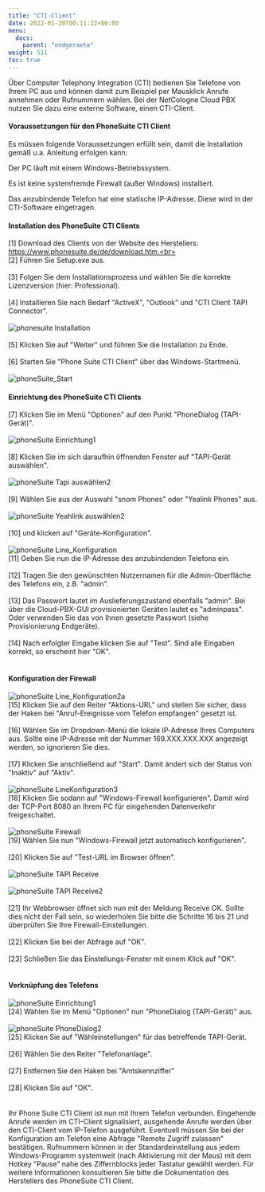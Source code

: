 ```yaml
---
title: "CTI-Client"
date: 2022-01-20T00:11:22+00:00
menu:
  docs:
    parent: "endgeraete"
weight: 511
toc: true
---
```


Über Computer Telephony Integration (CTI) bedienen Sie Telefone von Ihrem PC aus und können damit zum Beispiel per Mausklick Anrufe annehmen oder Rufnummern wählen. Bei der NetCologne Cloud PBX nutzen Sie dazu eine externe Software, einen CTI-Client.


#### Voraussetzungen für den PhoneSuite CTI Client

Es müssen folgende Voraussetzungen erfüllt sein, damit die Installation gemäß u.a. Anleitung erfolgen kann:

Der PC läuft mit einem Windows-Betriebssystem.

Es ist keine systemfremde Firewall (außer Windows) installiert.

Das anzubindende Telefon hat eine statische IP-Adresse. Diese wird in der CTI-Software eingetragen.


#### Installation des PhoneSuite CTI Clients

[1] Download des Clients von der Website des Herstellers: https://www.phonesuite.de/de/download.htm.<br>
<br>
[2]	Führen Sie Setup.exe aus.<br>
<br>
[3]	Folgen Sie dem Installationsprozess und wählen Sie die korrekte Lizenzversion (hier: Professional).<br>
<br>
[4]	Installieren Sie nach Bedarf "ActiveX", "Outlook" und "CTI Client TAPI Connector".<br>
<br>
![phonesuite Installation](https://user-images.githubusercontent.com/98753538/154282695-07121521-4dd6-45c2-a66a-0c0502c30c1c.jpg)
<br>
<br>
[5]	Klicken Sie auf "Weiter" und führen Sie die Installation zu Ende.<br>
<br>
[6] Starten Sie "Phone Suite CTI Client" über das Windows-Startmenü.<br>
<br>
![phoneSuite_Start](https://user-images.githubusercontent.com/98753538/154282861-d6c26fca-6760-466a-80b2-62cbbe989b77.jpg)
<br>

#### Einrichtung des PhoneSuite CTI Clients

[7]	Klicken Sie im Menü "Optionen" auf den Punkt "PhoneDialog (TAPI-Gerät)".<br>
<br>
![phoneSuite Einrichtung1](https://user-images.githubusercontent.com/98753538/154283706-a1b91ce8-7d6f-4d88-858a-0e2fa3136c0b.jpg)
<br>
<br>
[8]	Klicken Sie im sich daraufhin öffnenden Fenster auf "TAPI-Gerät auswählen".<br>
<br>
![phoneSuite Tapi auswählen2](https://user-images.githubusercontent.com/98753538/154433643-5d54e0d4-9b00-4c75-9d9d-e423084263ca.jpg)
<br>
<br>
[9]	Wählen Sie aus der Auswahl "snom Phones" oder "Yealink Phones" aus.<br>
<br>
![phoneSuite Yeahlink auswählen2](https://user-images.githubusercontent.com/98753538/154433861-b458ac1a-1895-44e4-98e2-d69002f91e7b.jpg)
<br>
<br>
[10] und klicken auf "Geräte-Konfiguration".<br>
<br>
![phoneSuite Line_Konfiguration](https://user-images.githubusercontent.com/98753538/154434987-be3f84eb-97f4-46fb-acae-ec35c9faee2f.jpg)
<br>
[11]	Geben Sie nun die IP-Adresse des anzubindenden Telefons ein.<br>
<br>
[12]	Tragen Sie den gewünschten Nutzernamen für die Admin-Oberfläche des Telefons ein, z.B. "admin".<br>
<br>
[13]	Das Passwort lautet im Auslieferungszustand ebenfalls "admin". Bei über die Cloud-PBX-GUI provisionierten Geräten lautet es "adminpass". Oder verwenden Sie das von Ihnen gesetzte Passwort (siehe Provisionierung Endgeräte).<br>
<br>
[14]	Nach erfolgter Eingabe klicken Sie auf "Test". Sind alle Eingaben korrekt, so erscheint hier "OK".<br>
<br>


#### Konfiguration der Firewall

![phoneSuite Line_Konfiguration2a](https://user-images.githubusercontent.com/98753538/154460088-29a61e4e-4fc0-43c3-8717-06f501696c48.jpg)
<br>
[15]	Klicken Sie auf den Reiter "Aktions-URL" und stellen Sie sicher, dass der Haken bei "Anruf-Ereignisse vom Telefon empfangen" gesetzt ist.<br>
<br>
[16]	Wählen Sie im Dropdown-Menü die lokale IP-Adresse Ihres Computers aus. Sollte eine IP-Adresse mit der Nummer 169.XXX.XXX.XXX angezeigt werden, so ignorieren Sie dies.<br>
<br>
[17]	Klicken Sie anschließend auf "Start". Damit ändert sich der Status von "Inaktiv" auf "Aktiv".<br>
<br>
![phoneSuite LineKonfiguration3](https://user-images.githubusercontent.com/98753538/154460446-9533fc06-1d2a-42d5-a8f7-496151eddcbe.jpg)
<br>
[18]	Klicken Sie sodann auf "Windows-Firewall konfigurieren". Damit wird der TCP-Port 8080 an Ihrem PC für eingehenden Datenverkehr freigeschaltet.<br>
<br>
![phoneSuite Firewall](https://user-images.githubusercontent.com/98753538/154444715-e295431d-eef7-4f94-8ccc-9f18c3a822a4.jpg)
<br>
[19]	Wählen Sie nun "Windows-Firewall jetzt automatisch konfigurieren".<br>
<br>
[20]	Klicken Sie auf "Test-URL im Browser öffnen".<br>
<br>
![phoneSuite TAPI Receive](https://user-images.githubusercontent.com/98753538/154444915-bce5fcb5-9f13-4d4a-b0fd-ce756f3dc5f9.jpg)<br>
<br>
![phoneSuite TAPI Receive2](https://user-images.githubusercontent.com/98753538/154444938-b8e69021-c3e2-49bc-ae31-b72b9eec8b61.jpg)<br>
<br>
[21]	Ihr Webbrowser öffnet sich nun mit der Meldung <TAPI>Receive OK</TAPI>. Sollte dies nicht der Fall sein, so wiederholen Sie bitte die Schritte 16 bis 21 und überprüfen Sie Ihre Firewall-Einstellungen.<br>
<br>
[22]	Klicken Sie bei der Abfrage auf "OK".<br>
<br>
[23]	Schließen Sie das Einstellungs-Fenster mit einem Klick auf "OK".<br>
<br>


#### Verknüpfung des Telefons

![phoneSuite Einrichtung1](https://user-images.githubusercontent.com/98753538/154445924-0a437dfa-8bc6-46c8-899f-f1abd6e4ab34.jpg)
<br>
[24]	Wählen Sie im Menü "Optionen" nun "PhoneDialog (TAPI-Gerät)" aus.<br>
<br>
![phoneSuite PhoneDialog2](https://user-images.githubusercontent.com/98753538/154446298-f5f215c4-9435-4e3a-b39d-4e96c4390765.jpg)
<br>
[25]	Klicken Sie auf "Wähleinstellungen" für das betreffende TAPI-Gerät.<br>
<br>
[26]	Wählen Sie den Reiter "Telefonanlage".<br>
<br>
[27]	Entfernen Sie den Haken bei "Amtskennziffer"<br>
<br>
[28]	Klicken Sie auf "OK".<br>
<br>
<br>
Ihr Phone Suite CTI Client ist nun mit Ihrem Telefon verbunden. Eingehende Anrufe werden im CTI-Client signalisiert, ausgehende Anrufe werden über den CTI-Client vom IP-Telefon ausgeführt. Eventuell müssen Sie bei der Konfiguration am Telefon eine Abfrage "Remote Zugriff zulassen" bestätigen.
Rufnummern können in der Standardeinstellung aus jedem Windows-Programm systemweit (nach Aktivierung mit der Maus) mit dem Hotkey "Pause" nahe des Ziffernblocks jeder Tastatur gewählt werden. Für weitere Informationen konsultieren Sie bitte die Dokumentation des Herstellers des PhoneSuite CTI Client.
